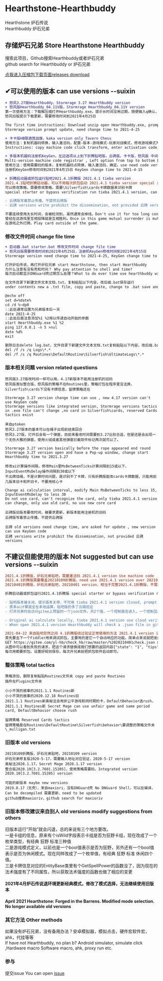 # Hearthstone-Hearthbuddy
Hearthstone 炉石传说  
Hearthbuddy 炉石兄弟  

## 存储炉石兄弟 Store Hearthstone Hearthbuddy
搜索此项目，Github搜索Hearthbuddy或者炉石兄弟  
github search for Hearthbuddy or 炉石兄弟  

[点我进入压缩包下载页面releases download](https://github.com/lesuixin/Hearthstone-Hearthbuddy/releases)

## ✔可以使用的版本 can use versions --suixin
```diff
+ 怒风3.27版Hearthbuddy，Stormrage 3.27 Hearthbuddy version
+ 怒风版Hearthbuddy_04.11V版，Stormrage Hearthbuddy_04.11V version
第一次使用方法：下载解压缩打开Hearthbuddy.exe，提示长时间没用过期，随便输入q确认，再次打开，解压缩的目录下有个HB机器码.txt文件打开，用注册机KeyGen，复制转换，输入弹出框里，DefaultBot对战模式选自动，修改卡组名称点start
怒风旧版提示下载更新，需要修改时间到2021年4月25日

The first time instructions: Download unzip open Hearthbuddy.exe, prompt expired ,just enter q confirm, open again ,under unzip contents have HB机器码.txt open it,use KeyGen, copy machine code click transform, copy activation code , DefaultBot battle mode choose 自动, modify卡组名称 click start
Stormrage version prompt update, need change time to 2021-4-25

+ 卡卡版HB限酒馆战旗，kaka version only Tavern Chess
使用方法：复制机器码转换，输入激活码，配置-版本-游戏模式-玩家对战模式，修改游戏模式为战旗模式，点开始
Instructions: copy machine code click transform, enter activation code, 配置-版本-游戏模式-玩家对战模式，change game mode to Tavern Chess mode, click 开始

+ 多版本机器码注册机KeyGen，左边选项从上到下折腾贴吧版，云骋版，卡卡版，怒风版 中间上面机器码，下面激活码  
Multi-version machine code registrar , Left option from top to bottom 折腾版，云骋版，kaka,Stormrage, Above machine code and below activation code  
使用方法：使用需要码的版本，复制机器码点转换，输入激活码，确定。use need code version, copy machine code click transform, copy activation code ,sure.  
注册机KeyGen修改时间到2021年4月15日 KeyGen change time to 2021-4-15

+ 折腾启动器或抓包运行贴吧2021.4.1折腾版 2021.4.1 tieba version
2021.4.1贴吧折腾启动器，可以不用每次抓包启动 2021.4.1 tieba version special starter, no need to bypass verification each time
可以修改策略，需要修改策略，需要\Silverfish\cards卡牌数据来识别卡牌
special starter or bypass verification run tieba 2021.4.1 version, can change tactics and need change tactics, need \Silverfish\cards identify card

- 云骋版写着禁止传播，不提供云骋版
- 云骋 versions write prohibit the dissemination, not provided 云骋 versions

不要连续使用太长时间，会被检测到，虽然通常会掉线。Don't use it for too long continuously, it will be detected, although it usually leaves game.
曾经在这游戏里互相投降就是互相胜利。Once in this game mutual surrender is mutual victory.
在游戏之外打牌。Play card outside of the game.
```

### 修改文件时间 change file time
```diff
+ 启动器.bat starter.bat 修改文件时间 change file time
+ 怒风旧版需要修改时间到2021年4月25日，注册机KeyGen修改时间到2021年4月15日
Stormrage version need change time to 2021-4-25, KeyGen change time to 2021-4-15

打开炉石传说，再打开炉石兄弟 start Hearthstone, then start Hearthbuddy
为什么注意有没有壳和时间？ Why pay attention to shell and time?
每次启动都显示DNGuard壳过期怎么处理？What to do ever time use hearthbuddy will prompt DNGuard Shell try out time?

在文件目录下新建文件文本文档.txt，复制粘贴以下内容，改后缀.bat保存运行
under contents new a .txt file, copy and paste, change to .bat save and run

@echo off
set d=%date%
cd /d %~dp0
::此处通常设置为兄弟版本后一天
date 2021-4-25
::此处后面注意添加%1 %2用以传递自动开始的参数
start Hearthbuddy.exe %1 %2
ping 127.0.0.1 -n 5 >nul
date %d%
exit

删除日志delete log.bat，文件目录下新建文件文本文档.txt复制粘贴以下内容，改后缀.bat保存运行
del /f /s /q Logs\*.*
del /f /s /q Routines\DefaultRoutine\Silverfish\UltimateLogs\*.*
```

### 版本相关问题 version related questions
```
怒风版3.27版改时间一样可以用，4.17新版本不能用注册机的旧码
怒风版类似整合版，怒风版的策略不在Routines里，策略打包在程序里没法换，Silverfish\cards下没有卡牌信息，留牌策略还在

Stormrage 3.27 version change time can use , new 4.17 version can't use KeyGen code
Stormrage versions like integrated version, Stormrage versions tactics in .exe file can't change ,no card in Silverfish\cards, reserved Cards tactics exist

来自ptoken
怒风3.27版本的基本可以在绳子出现前结束回合 
怒风3.27版，打开后会有一个弹窗，目前来看改时间需要到3.27比较合适，但是还是会出现一个无伤大雅的弹窗，使用火绒或者其他弹窗拦截软件标记两次就可以了。

Stormrage 3.27 version basically before the rope appeared end round
Stormrage 3.27 version open and have a Pop-up window, change start Hearthbuddy time to 2021.3.27

修改ai计算操作间隔，修改Main里MsBetweenTicks计算间隔到15或以下，InputEventMsDelay操作间隔到30或以下
不出牌烧绳，不是计算时间问题，是识别不了卡牌，只有折腾版能改cards卡牌数据，只能用前几版本旧卡和怀旧卡，不要用核心卡

Change ai calculation interval, modify Main MsBetweenTicks to less 15, InputEventMsDelay to less 30
Do not use card, can't recognize the card, only tieba 2021.4.1 version can change, only use old card, no use new core card

云骋版旧版本要改时间，被要求更新，新版本能用注册机的旧码
云骋版写着禁止传播，不提供云骋版

云骋 old versions need change time, are asked for update , new version can use KeyGen code
云骋 versions write prohibit the dissemination, not provided 云骋 versions
```

## 不建议但能使用的版本 Not suggested but can use versions --suixin
```diff
2021.4.1折腾版，炉石兄弟贴吧，需要激活码 2021.4.1 version Use machine code
2021.4.1折腾版需要覆盖20210109折腾版，need use 2021.4.1 version over 20210109 version
20210401折腾版，炉石兄弟贴吧，20210401 version，相当于完整2021.4.1折腾版，不需要覆盖，需要激活码 like complete 2021.4.1 version, no need over and use machine code

折腾启动器或抓包运行2021.4.1折腾版 special starter or bypass verification run 2021.4.1 version

- 贴吧版本被关闭，提示版本关停，不可用 tieba 2021.4.1 version closed, prompt version shutdown,unavailable
- 原本ai计算就全在本地运算，贴吧版的多了云端验证
- 打开兄弟时会访问gitee上预留的一个json文件。共2个值，一个控制是否进入，一个控制显示公告。抓个包就能看到。

- Original ai calculate locally, tieba 2021.4.1 version use cloud verification
- When open 2021.4.1 version Hearthbuddy will check a .json file in gitee.com. Two values, one value control can or can not enter, the other control show announcement.

2021-04-22 来自贴吧忽然之间 4.1折腾版绕过验证正常使用的方法 2021.4.1 version instructions
首先要去下一个Fiddler用来调试抓包，主要用的是它一个自动响应的功能。简单点来说就把发向服务器的请求直接拦截替换成你想给的回复。
GET https://gitee.com/yl-hb/check_hb/raw/master/%2020210401check.json 内容是{"state": "0", "tips": "版本关停"}
从图中可以看到失败的请求，把这个请求替换成我们想要的返回内容{"state": "1", "tips": ""}
每次用都要抓包。设置好规则保存，每次开兄弟前把抓包软件启动即可。
```

### 整体策略 total tactics
```
策略添加，删除复制粘贴Routines文件夹 copy and paste Routines
插件在Plugins文件夹

小小不哭的故事的2021.1.1 Routines新
小小不哭的故事的2020.12.18 Routines旧
2021.1.1 Routines新奥秘法会用非公平游戏和同时期的卡，DefaultBehavior选rush，2021.1.1 Routines新 Secret Mage can use unfair game and same period card, DefaultBehavior choose rush

留牌策略 Reserved Cards tactics
留牌策略是在Routines\DefaultRoutine\Silverfish\behavior\要调整的策略文件夹\_mulligan.txt
```

### 旧版本 old versions
```
20210109折腾版，炉石兄弟贴吧，20210109 version
炉石兄弟修复版2020-5-17，需要输入地址对应验证，2020-5-17 version
奥秘法2020.1.17，Secret Mage 2020.1.17 version
整合版2020.10[3.2.7601.15205]，使用策略需要码，Integrated version 2020.10[3.2.7601.15205] version

可能的新版本 maybe new versions
2019.8.17（无壳），来自maxiori，没有DNGuard壳 No DNGuard Shell，可以反编译，Can be decompiled 需要更新，need to be updated
github搜索maxioriv，github search for maxioriv
```

### 旧版本修改建议来自别人 old versions modify suggestions from others
旧版本运行“开始”就会闪退，总的来说有三个地方要改。  
一是卡组的信息，原来有个isWild字段表示卡组是否为狂野卡组，现在改成了一个枚举类型，有经典 狂野 标准三种值  
二是游戏模式定义，以前也是一个bool值表示是否为狂野，另外还有一个bool值表示是否为休闲模式。现在同样改成了一个枚举值，有经典 狂野 标准 休闲四个值。  
三是卡牌信息对应的EntityBase类里有个GetSpellPower的函数没了，因为现在的法术强度有了不同属性，所以获取法术强度的函数也做了相应的变更  

#### 2021年4月炉石传说退环境更新经典模式，修改了模式选择，无法继续使用旧版本
#### April 2021 Hearthstone: Forged in the Barrens. Modified mode selection. No longer available old versions

### 其它方法 Other methods
如果没有炉石兄弟，没有备用办法？安卓模拟器，模拟点击，硬件宏软件宏，ahk，代挂等等  
If have not Hearthbuddy, no plan b? Android simulator, simulate click ,Hardware macro Software macro, ahk, proxy run etc.  

### 参与
提交issue You can open [issue](https://github.com/lesuixin/Hearthstone-Hearthbuddy/issues/new)
